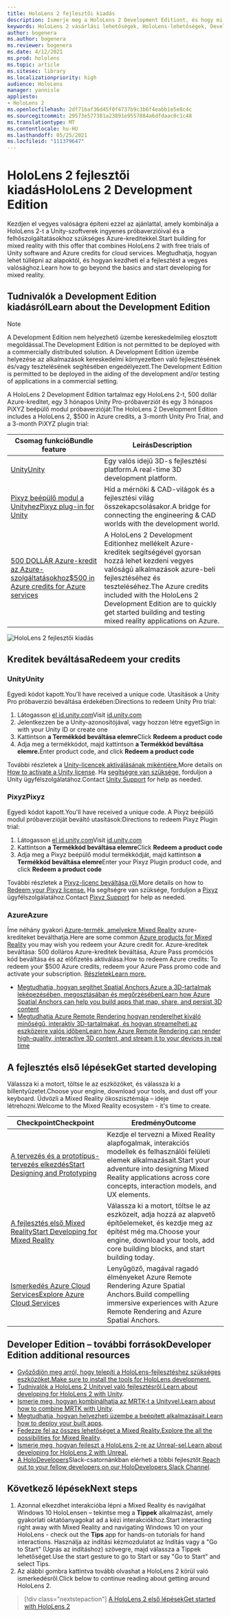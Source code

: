 ```yaml
---
title: HoloLens 2 fejlesztői kiadás
description: Ismerje meg a HoloLens 2 Development Editiont, és hogy mi a helyzet a saját kiadásának lekért kiadását követően.
keywords: HoloLens 2 vásárlási lehetőségek, HoloLens-lehetőségek, Developer Edition
author: bogenera
ms.author: bogenera
ms.reviewer: bogenera
ms.date: 4/12/2021
ms.prod: hololens
ms.topic: article
ms.sitesec: library
ms.localizationpriority: high
audience: HoloLens
manager: yannisle
appliesto:
- HoloLens 2
ms.openlocfilehash: 2df71baf36d45f0f4737b9c3b6f4eabb1e5e8c4c
ms.sourcegitcommit: 29573e577381a23891e9557884a6dfdaac0c1c48
ms.translationtype: MT
ms.contentlocale: hu-HU
ms.lasthandoff: 05/25/2021
ms.locfileid: "111379647"
---
```

# <a name="hololens-2-development-edition"></a><span data-ttu-id="7a20a-104">HoloLens 2 fejlesztői kiadás</span><span class="sxs-lookup"><span data-stu-id="7a20a-104">HoloLens 2 Development Edition</span></span>

<span data-ttu-id="7a20a-105">Kezdjen el vegyes valóságra építeni ezzel az ajánlattal, amely kombinálja a HoloLens 2-t a Unity-szoftverek ingyenes próbaverzióival és a felhőszolgáltatásokhoz szükséges Azure-kreditekkel.</span><span class="sxs-lookup"><span data-stu-id="7a20a-105">Start building for mixed reality with this offer that combines HoloLens 2 with free trials of Unity software and Azure credits for cloud services.</span></span> <span data-ttu-id="7a20a-106">Megtudhatja, hogyan lehet túllépni az alapoktól, és hogyan kezdheti el a fejlesztést a vegyes valósághoz.</span><span class="sxs-lookup"><span data-stu-id="7a20a-106">Learn how to go beyond the basics and start developing for mixed reality.</span></span>

## <a name="learn-about-the-development-edition"></a><span data-ttu-id="7a20a-107">Tudnivalók a Development Edition kiadásról</span><span class="sxs-lookup"><span data-stu-id="7a20a-107">Learn about the Development Edition</span></span>

> [!NOTE]
> <span data-ttu-id="7a20a-108">A Development Edition nem helyezhető üzembe kereskedelmileg elosztott megoldással.</span><span class="sxs-lookup"><span data-stu-id="7a20a-108">The Development Edition is not permitted to be deployed with a commercially distributed solution.</span></span> <span data-ttu-id="7a20a-109">A Development Edition üzembe helyezése az alkalmazások kereskedelmi környezetben való fejlesztésének és/vagy tesztelésének segítésében engedélyezett.</span><span class="sxs-lookup"><span data-stu-id="7a20a-109">The Development Edition is permitted to be deployed in the aiding of the development and/or testing of applications in a commercial setting.</span></span>  

<span data-ttu-id="7a20a-110">A HoloLens 2 Development Edition tartalmaz egy HoloLens 2-t, 500 dollár Azure-kreditet, egy 3 hónapos Unity Pro-próbaverziót és egy 3 hónapos PiXYZ beépülő modul próbaverzióját:</span><span class="sxs-lookup"><span data-stu-id="7a20a-110">The HoloLens 2 Development Edition includes a HoloLens 2, $500 in Azure credits, a 3-month Unity Pro Trial, and a 3-month PiXYZ plugin trial:</span></span>

| <span data-ttu-id="7a20a-111">Csomag funkció</span><span class="sxs-lookup"><span data-stu-id="7a20a-111">Bundle feature</span></span> | <span data-ttu-id="7a20a-112">Leírás</span><span class="sxs-lookup"><span data-stu-id="7a20a-112">Description</span></span> |
|---|---|
|  [<span data-ttu-id="7a20a-113">Unity</span><span class="sxs-lookup"><span data-stu-id="7a20a-113">Unity</span></span>](https://unity.com/) | <span data-ttu-id="7a20a-114">Egy valós idejű 3D-s fejlesztési platform.</span><span class="sxs-lookup"><span data-stu-id="7a20a-114">A real-time 3D development platform.</span></span>   |
|  [<span data-ttu-id="7a20a-115">Pixyz beépülő modul a Unityhez</span><span class="sxs-lookup"><span data-stu-id="7a20a-115">Pixyz plug-in for Unity</span></span>](https://www.pixyz-software.com/plugin/) | <span data-ttu-id="7a20a-116">Híd a mérnöki &amp; CAD-világok és a fejlesztési világ összekapcsolásakor.</span><span class="sxs-lookup"><span data-stu-id="7a20a-116">A bridge for connecting the engineering &amp; CAD worlds with the development world.</span></span>   |
| [<span data-ttu-id="7a20a-117">500 DOLLÁR Azure-kredit az Azure-szolgáltatásokhoz</span><span class="sxs-lookup"><span data-stu-id="7a20a-117">$500 in Azure credits for Azure services</span></span>](https://azure.microsoft.com/resources/) | <span data-ttu-id="7a20a-118">A HoloLens 2 Development Editionhez mellékelt Azure-kreditek segítségével gyorsan hozzá lehet kezdeni vegyes valóságú alkalmazások azure-beli fejlesztéséhez és teszteléséhez.</span><span class="sxs-lookup"><span data-stu-id="7a20a-118">The Azure credits included with the HoloLens 2 Development Edition are to quickly get started building and testing mixed reality applications on Azure.</span></span> |

![HoloLens 2 fejlesztői kiadás](./images/hololens-2-dev-ed.png)

## <a name="redeem-your-credits"></a><span data-ttu-id="7a20a-120">Kreditek beváltása</span><span class="sxs-lookup"><span data-stu-id="7a20a-120">Redeem your credits</span></span>

### <a name="unity"></a><span data-ttu-id="7a20a-121">Unity</span><span class="sxs-lookup"><span data-stu-id="7a20a-121">Unity</span></span>
<span data-ttu-id="7a20a-122">Egyedi kódot kapott.</span><span class="sxs-lookup"><span data-stu-id="7a20a-122">You'll have received a unique code.</span></span> <span data-ttu-id="7a20a-123">Utasítások a Unity Pro próbaverzió beváltása érdekében:</span><span class="sxs-lookup"><span data-stu-id="7a20a-123">Directions to redeem Unity Pro trial:</span></span>
1. <span data-ttu-id="7a20a-124">Látogasson [el id.unity.com](http://id.unity.com/)</span><span class="sxs-lookup"><span data-stu-id="7a20a-124">Visit [id.unity.com](http://id.unity.com/)</span></span>
1. <span data-ttu-id="7a20a-125">Jelentkezzen be a Unity-azonosítójával, vagy hozzon létre egyet</span><span class="sxs-lookup"><span data-stu-id="7a20a-125">Sign in with your Unity ID or create one</span></span>
1. <span data-ttu-id="7a20a-126">Kattintson **a Termékkód beváltása elemre**</span><span class="sxs-lookup"><span data-stu-id="7a20a-126">Click **Redeem a product code**</span></span>
1. <span data-ttu-id="7a20a-127">Adja meg a termékkódot, majd kattintson **a Termékkód beváltása elemre.**</span><span class="sxs-lookup"><span data-stu-id="7a20a-127">Enter product code, and click **Redeem a product code**</span></span>

<span data-ttu-id="7a20a-128">További részletek a [Unity-licencek aktiválásának mikéntjére.](https://support.unity3d.com/hc/articles/211438683-How-do-I-activate-my-license-)</span><span class="sxs-lookup"><span data-stu-id="7a20a-128">More details on [How to activate a Unity license](https://support.unity3d.com/hc/articles/211438683-How-do-I-activate-my-license-).</span></span> <span data-ttu-id="7a20a-129">Ha [segítségre van szüksége,](https://support.unity3d.com/hc) forduljon a Unity ügyfélszolgálatához.</span><span class="sxs-lookup"><span data-stu-id="7a20a-129">Contact [Unity Support](https://support.unity3d.com/hc) for help as needed.</span></span>  

### <a name="pixyz"></a><span data-ttu-id="7a20a-130">Pixyz</span><span class="sxs-lookup"><span data-stu-id="7a20a-130">Pixyz</span></span>
<span data-ttu-id="7a20a-131">Egyedi kódot kapott.</span><span class="sxs-lookup"><span data-stu-id="7a20a-131">You'll have received a unique code.</span></span> <span data-ttu-id="7a20a-132">A Pixyz beépülő modul próbaverzióját beváltó utasítások:</span><span class="sxs-lookup"><span data-stu-id="7a20a-132">Directions to redeem Pixyz Plugin trial:</span></span>
1. <span data-ttu-id="7a20a-133">Látogasson [el id.unity.com](http://id.unity.com/)</span><span class="sxs-lookup"><span data-stu-id="7a20a-133">Visit [id.unity.com](http://id.unity.com/)</span></span>
1. <span data-ttu-id="7a20a-134">Kattintson **a Termékkód beváltása elemre**</span><span class="sxs-lookup"><span data-stu-id="7a20a-134">Click **Redeem a product code**</span></span>
1. <span data-ttu-id="7a20a-135">Adja meg a Pixyz beépülő modul termékkódját, majd kattintson **a Termékkód beváltása elemre**</span><span class="sxs-lookup"><span data-stu-id="7a20a-135">Enter your Pixyz Plugin product code, and click **Redeem a product code**</span></span>

<span data-ttu-id="7a20a-136">További részletek a [Pixyz-licenc beváltása ről.](https://www.pixyz-software.com/documentations/html/2020.1/review/TrialLicense.html)</span><span class="sxs-lookup"><span data-stu-id="7a20a-136">More details on how to [Redeem your Pixyz license.](https://www.pixyz-software.com/documentations/html/2020.1/review/TrialLicense.html)</span></span> <span data-ttu-id="7a20a-137">Ha segítségre van szüksége, forduljon a [Pixyz](https://www.pixyz-software.com/support/) ügyfélszolgálatához.</span><span class="sxs-lookup"><span data-stu-id="7a20a-137">Contact [Pixyz Support](https://www.pixyz-software.com/support/) for help as needed.</span></span>

### <a name="azure"></a><span data-ttu-id="7a20a-138">Azure</span><span class="sxs-lookup"><span data-stu-id="7a20a-138">Azure</span></span>
<span data-ttu-id="7a20a-139">Íme néhány gyakori [Azure-termék, amelyekre Mixed Reality](https://azure.microsoft.com/topic/mixed-reality/) azure-krediteket beválthatja.</span><span class="sxs-lookup"><span data-stu-id="7a20a-139">Here are some common [Azure products for Mixed Reality](https://azure.microsoft.com/topic/mixed-reality/) you may wish you redeem your Azure credit for.</span></span>
<span data-ttu-id="7a20a-140">Azure-kreditek beváltása: 500 dolláros Azure-kreditek beváltása, Azure Pass promóciós kód beváltása és az előfizetés aktiválása.</span><span class="sxs-lookup"><span data-stu-id="7a20a-140">How to redeem Azure credits: To redeem your $500 Azure credits, redeem your Azure Pass promo code and activate your subscription.</span></span> [<span data-ttu-id="7a20a-141">Részletek</span><span class="sxs-lookup"><span data-stu-id="7a20a-141">Learn more.</span></span>](hololens2-development-edition-faq.md#how-can-i-redeem-my-500-azure-credit)

- [<span data-ttu-id="7a20a-142">Megtudhatja, hogyan segíthet Spatial Anchors Azure a 3D-tartalmak leképezésében, megosztásában és megőrzésében</span><span class="sxs-lookup"><span data-stu-id="7a20a-142">Learn how Azure Spatial Anchors can help you build apps that map, share, and persist 3D content</span></span>](https://azure.microsoft.com/services/spatial-anchors/)
- [<span data-ttu-id="7a20a-143">Megtudhatja Azure Remote Rendering hogyan renderelhet kiváló minőségű, interaktív 3D-tartalmakat, és hogyan streamelheti az eszközeire valós időben</span><span class="sxs-lookup"><span data-stu-id="7a20a-143">Learn how Azure Remote Rendering can render high-quality, interactive 3D content, and stream it to your devices in real time</span></span>](https://azure.microsoft.com/services/remote-rendering/)

## <a name="get-started-developing"></a><span data-ttu-id="7a20a-144">A fejlesztés első lépések</span><span class="sxs-lookup"><span data-stu-id="7a20a-144">Get started developing</span></span>

<span data-ttu-id="7a20a-145">Válassza ki a motort, töltse le az eszközöket, és válassza ki a billentyűzetet.</span><span class="sxs-lookup"><span data-stu-id="7a20a-145">Choose your engine, download your tools, and dust off your keyboard.</span></span> <span data-ttu-id="7a20a-146">Üdvözli a Mixed Reality ökoszisztémája – ideje létrehozni.</span><span class="sxs-lookup"><span data-stu-id="7a20a-146">Welcome to the Mixed Reality ecosystem - it's time to create.</span></span>

|     <span data-ttu-id="7a20a-147">Checkpoint</span><span class="sxs-lookup"><span data-stu-id="7a20a-147">Checkpoint</span></span>                              |     <span data-ttu-id="7a20a-148">Eredmény</span><span class="sxs-lookup"><span data-stu-id="7a20a-148">Outcome</span></span>                                                                                                                    |
|---------------------------------------------|---------------------------------------------------------------------------------------------------------------------------------|
|     [<span data-ttu-id="7a20a-149">A tervezés és a prototípus-tervezés elkezdés</span><span class="sxs-lookup"><span data-stu-id="7a20a-149">Start Designing and Prototyping</span></span>](https://docs.microsoft.com/windows/mixed-reality/design/design)         |     <span data-ttu-id="7a20a-150">Kezdje el tervezni a Mixed Reality alapfogalmak, interakciós modellek és felhasználói felületi elemek alkalmazásait.</span><span class="sxs-lookup"><span data-stu-id="7a20a-150">Start your adventure into designing Mixed Reality applications across core concepts, interaction models, and UX elements.</span></span>     |
|     [<span data-ttu-id="7a20a-151">A fejlesztés első Mixed Reality</span><span class="sxs-lookup"><span data-stu-id="7a20a-151">Start Developing for Mixed Reality</span></span>](https://docs.microsoft.com/windows/mixed-reality/develop/development?tabs=unity)    |     <span data-ttu-id="7a20a-152">Válassza ki a motort, töltse le az eszközeit, adja hozzá az alapvető építőelemeket, és kezdje meg az építést még ma.</span><span class="sxs-lookup"><span data-stu-id="7a20a-152">Choose your engine, download your tools, add core building blocks, and start building today.</span></span>                                  |
|     [<span data-ttu-id="7a20a-153">Ismerkedés Azure Cloud Services</span><span class="sxs-lookup"><span data-stu-id="7a20a-153">Explore Azure Cloud Services</span></span>](https://docs.microsoft.com/windows/mixed-reality/develop/mixed-reality-cloud-services)            |     <span data-ttu-id="7a20a-154">Lenyűgöző, magával ragadó élményeket Azure Remote Rendering Azure Spatial Anchors.</span><span class="sxs-lookup"><span data-stu-id="7a20a-154">Build compelling immersive experiences with Azure Remote Rendering and Azure Spatial Anchors.</span></span>                                 |

## <a name="developer-edition-additional-resources"></a><span data-ttu-id="7a20a-155">Developer Edition – további források</span><span class="sxs-lookup"><span data-stu-id="7a20a-155">Developer Edition additional resources</span></span>

- [<span data-ttu-id="7a20a-156">Győződjön meg arról, hogy telepíti a HoloLens-fejlesztéshez szükséges eszközöket.</span><span class="sxs-lookup"><span data-stu-id="7a20a-156">Make sure to install the tools for HoloLens development.</span></span>](https://docs.microsoft.com/windows/mixed-reality/develop/install-the-tools?tabs=unity)
- <span data-ttu-id="7a20a-157">[Tudnivalók a HoloLens 2 Unityvel való fejlesztésről.](https://docs.microsoft.com/windows/mixed-reality/develop/unity/unity-development-overview?tabs=mrtk%2Carr%2Chl2)</span><span class="sxs-lookup"><span data-stu-id="7a20a-157">[Learn about developing for HoloLens 2 with Unity](https://docs.microsoft.com/windows/mixed-reality/develop/unity/unity-development-overview?tabs=mrtk%2Carr%2Chl2).</span></span>
- <span data-ttu-id="7a20a-158">[Ismerje meg, hogyan kombinálhatja az MRTK-t a Unityvel.](https://docs.microsoft.com/windows/mixed-reality/develop/unity/mrtk-getting-started)</span><span class="sxs-lookup"><span data-stu-id="7a20a-158">[Learn about how to combine MRTK with Unity](https://docs.microsoft.com/windows/mixed-reality/develop/unity/mrtk-getting-started).</span></span>
- <span data-ttu-id="7a20a-159">[Megtudhatja, hogyan helyezheti üzembe a beépített alkalmazásait.](https://docs.microsoft.com/hololens/app-deploy-overview)</span><span class="sxs-lookup"><span data-stu-id="7a20a-159">[Learn how to deploy your built apps](https://docs.microsoft.com/hololens/app-deploy-overview).</span></span>
- <span data-ttu-id="7a20a-160">[Fedezze fel az összes lehetőséget a Mixed Reality.](https://docs.microsoft.com/windows/mixed-reality/)</span><span class="sxs-lookup"><span data-stu-id="7a20a-160">[Explore the all the possibilities for Mixed Reality](https://docs.microsoft.com/windows/mixed-reality/).</span></span>
- [<span data-ttu-id="7a20a-161">Ismerje meg, hogyan fejleszt a HoloLens 2-re az Unreal-sel.</span><span class="sxs-lookup"><span data-stu-id="7a20a-161">Learn about developing for HoloLens 2 with Unreal.</span></span>](https://docs.microsoft.com/windows/mixed-reality/develop/unreal/unreal-development-overview?tabs=mrtk%2Casa)
- <span data-ttu-id="7a20a-162">[A HoloDevelopers](https://holodevelopersslack.azurewebsites.net/)Slack-csatornánkban elérheti a többi fejlesztőt.</span><span class="sxs-lookup"><span data-stu-id="7a20a-162">[Reach out to your fellow developers on our HoloDevelopers Slack Channel](https://holodevelopersslack.azurewebsites.net/).</span></span>

## <a name="next-steps"></a><span data-ttu-id="7a20a-163">Következő lépések</span><span class="sxs-lookup"><span data-stu-id="7a20a-163">Next steps</span></span>

1. <span data-ttu-id="7a20a-164">Azonnal elkezdhet interakcióba lépni a Mixed Reality és navigálhat Windows 10 HoloLensen – tekintse meg a **Tippek** alkalmazást, amely gyakorlati oktatóanyagokat ad a kézi interakciókhoz.</span><span class="sxs-lookup"><span data-stu-id="7a20a-164">Start interacting right away with Mixed Reality and navigating Windows 10 on your HoloLens - check out the **Tips** app for hands-on tutorials for hand interactions.</span></span> <span data-ttu-id="7a20a-165">Használja az indítási kézmozdulatot az Indítás vagy a "Go to Start" (Ugrás az indításhoz) szövegre, majd válassza a Tippek lehetőséget.</span><span class="sxs-lookup"><span data-stu-id="7a20a-165">Use the start gesture to go to Start or say "Go to Start" and select Tips.</span></span>
1. <span data-ttu-id="7a20a-166">Az alábbi gombra kattintva tovább olvashat a HoloLens 2 körül való ismerkedésről.</span><span class="sxs-lookup"><span data-stu-id="7a20a-166">Click below to continue reading about getting around HoloLens 2.</span></span>

> [!div class="nextstepaction"]
> [<span data-ttu-id="7a20a-167">A HoloLens 2 első lépések</span><span class="sxs-lookup"><span data-stu-id="7a20a-167">Get started with HoloLens 2</span></span>](hololens2-basic-usage.md)
